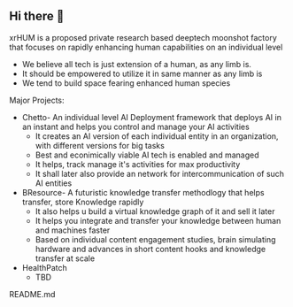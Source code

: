 ## Hi there 👋

xrHUM is a proposed private research based deeptech moonshot factory that focuses on rapidly enhancing human capabilities on an individual level

* We believe all tech is just extension of a human, as any limb is.
* It should be empowered to utilize it in same manner as any limb is
* We tend to build space fearing enhanced human species

Major Projects:
* Chetto- An individual level AI Deployment framework that deploys AI in an instant and helps you control and manage your AI activities
  * It creates an AI version of each individual entity in an organization, with different versions for big tasks
  * Best and econimically viable AI tech is enabled and managed
  * It helps, track manage it's activities for max productivity
  * It shall later also provide an network for intercommunication of such AI entities
* BResource- A futuristic knowledge transfer methodlogy that helps transfer, store Knowledge rapidly
  * It also helps u build a virtual knowledge graph of it and sell it later
  * It helps you integrate and transfer your knowledge between human and machines faster
  * Based on individual content engagement studies, brain simulating hardware and advances in short content hooks and knowledge transfer at scale
* HealthPatch
  * TBD



README.md
